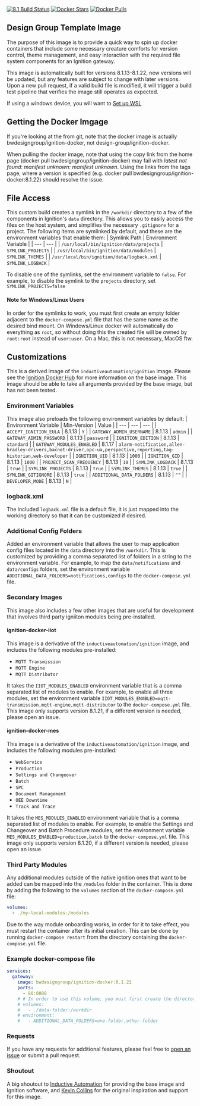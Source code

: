
[![8.1 Build Status](https://github.com/thirdgen88/ignition-docker/actions/workflows/multibuild-8.1.yml/badge.svg)](https://github.com/design-group/ignition-docker/actions)
[![Docker Stars](https://img.shields.io/docker/stars/bwdesigngroup/ignition-docker.svg)](https://hub.docker.com/r/bwdesigngroup/ignition-docker)
[![Docker Pulls](https://img.shields.io/docker/pulls/bwdesigngroup/ignition-docker.svg)](https://hub.docker.com/r/bwdesigngroup/ignition-docker)

## Design Group Template Image

The purpose of this image is to provide a quick way to spin up docker containers that include some necessary creature comforts for version control, theme management, and easy interaction with the required file system components for an Ignition gateway.

This image is automatically built for versions 8.1.13-8.1.22, new versions will be updated, but any features are subject to change with later versions. Upon a new pull request, if a valid build file is modified, it will trigger a build test pipeline that verifies the image still operates as expected.

If using a windows device, you will want to [Set up WSL](docs/setting-up-wsl.md)

## Getting the Docker Imgage
If you're looking at the from git, note that the docker image is actually bwdesigngroup/ignition-docker, not design-group/ignition-docker. 

When pulling the docker image, note that using the copy link from the home page (docker pull bwdesigngroup/ignition-docker) may fail with <i>latest not found: manifest unknown: manifest unknown</i>. Using the links from the tags page, where a version is specified (e.g. docker pull bwdesigngroup/ignition-docker:8.1.22) should resolve the issue.
 
## File Access
This custom build creates a symlink in the `/workdir` directory to a few of the components in Ignition's `data` directory. This allows you to easily access the files on the host system, and simplifies the necessary `.gitignore` for a project. The following items are symlinked by default, and these are the environment variables that enable them:
| Symlink Path | Environment Variable |
| --- | --- |
| `/usr/local/bin/ignition/data/projects` | `SYMLINK_PROJECTS` |
| `/usr/local/bin/ignition/data/modules` | `SYMLINK_THEMES` |
| `/usr/local/bin/ignition/data/logback.xml` | `SYMLINK_LOGBACK` |

To disable one of the symlinks, set the environment variable to `false`. For example, to disable the symlink to the `projects` directory, set `SYMLINK_PROJECTS=false`

#### Note for Windows/Linux Users
In order for the symlinks to work, you must first create an empty folder adjacent to the `docker-compose.yml` file that has the same name as the desired bind mount. On Windows/Linux docker will automatically do everything as `root`, so without doing this the created file will be owned by `root:root` instead of `user:user`. On a Mac, this is not necessary, MacOS ftw.

## Customizations
This is a derived image of the `inductiveautomation/ignition` image. Please see the [Ignition Docker Hub](https://hub.docker.com/r/inductiveautomation/ignition) for more information on the base image. This image should be able to take all arguments provided by the base image, but has not been tested.

### Environment Variables
This image also preloads the following environment variables by default:
| Environment Variable | Min-Version | Value | 
| --- | --- | --- |
| `ACCEPT_IGNITION_EULA` | 8.1.13 | `Y` | 
| `GATEWAY_ADMIN_USERNAME` | 8.1.13 | `admin` |
| `GATEWAY_ADMIN_PASSWORD` | 8.1.13 | `password` |
| `IGNITION_EDITION` | 8.1.13 | `standard` |
| `GATEWAY_MODULES_ENABLED` | 8.1.17 | `alarm-notification,allen-bradley-drivers,bacnet-driver,opc-ua,perspective,reporting,tag-historian,web-developer` |
| `IGNITION_UID` | 8.1.13 | `1000` |
| `IGNITION_GID` | 8.1.13 | `1000` |
| `PROJECT_SCAN_FREQUENCY` | 8.1.13 | `10` |
| `SYMLINK_LOGBACK` | 8.1.13 | `true` |
| `SYMLINK_PROJECTS` | 8.1.13 | `true` |
| `SYMLINK_THEMES` | 8.1.13 | `true` |
| `SYMLINK_GITIGNORE` | 8.1.13 | `true` |
| `ADDITIONAL_DATA_FOLDERS` | 8.1.13 | `""` |
| `DEVELOPER_MODE` | 8.1.13 | `N` |

### logback.xml
The included `logback.xml` file is a default file, it is just mapped into the working directory so that it can be customized if desired.

### Additional Config Folders
Added an environment variable that allows the user to map application config files located in the `data` directory into the `/workdir`. This is customized by providing a comma separated list of folders in a string to the environment variable. For example, to map the `data/notifications` and `data/configs` folders, set the environment variable `ADDITIONAL_DATA_FOLDERS=notifications,configs` to the `docker-compose.yml` file.

### Secondary Images
This image also includes a few other images that are useful for development that involves third party igniiton modules being pre-installed.

#### ignition-docker-iiot
This image is a derivative of the `inductiveautomation/ignition` image, and includes the following modules pre-installed:
- `MQTT Transmission`
- `MQTT Engine`
- `MQTT Distributor`

It takes the `IIOT_MODULES_ENABLED` environment variable that is a comma separated list of modules to enable. For example, to enable all three modules, set the environment variable `IIOT_MODULES_ENABLED=mqtt-transmission,mqtt-engine,mqtt-distributor` to the `docker-compose.yml` file. This image only supports version 8.1.21, if a different version is needed, please open an issue.

#### ignition-docker-mes
This image is a derivative of the `inductiveautomation/ignition` image, and includes the following modules pre-installed:
- `WebService`
- `Production`
- `Settings and Changeover`
- `Batch`
- `SPC`
- `Document Management`
- `OEE Downtime`
- `Track and Trace`

It takes the `MES_MODULES_ENABLED` environment variable that is a comma separated list of modules to enable. For example, to enable the Settings and Changeover and Batch Procedure modules, set the environment variable `MES_MODULES_ENABLED=production,batch` to the `docker-compose.yml` file. This image only supports version 8.1.20, if a different version is needed, please open an issue.

### Third Party Modules
Any additional modules outside of the native ignition ones that want to be added can be mapped into the `/modules` folder in the container. This is done by adding the following to the `volumes` section of the `docker-compose.yml` file:
```yaml
volumes:
  - ./my-local-modules:/modules
```

Due to the way module onboarding works, in order for it to take effect, you must restart the container after its initial creation. This can be done by running `docker-compose restart` from the directory containing the `docker-compose.yml` file.

### Example docker-compose file
```yaml
services:
  gateway:
    image: bwdesigngroup/ignition-docker:8.1.22
    ports:
      - 80:8088
    # # In order to use this volume, you must first create the directory `data-folder` next to the docker-compose.yml file
    # volumes:
    #   - ./data-folder:/workdir
    # environment:
    #   - ADDITIONAL_DATA_FOLDERS=one-folder,other-folder
```

### Requests
If you have any requests for additional features, please feel free to [open an issue](https://github.com/design-group/ignition-docker/issues/new/choose) or submit a pull request.

### Shoutout
A big shoutout to [Inductive Automation](https://inductiveautomation.com/) for providing the base image and Ignition software, and [Kevin Collins](https://github.com/thirdgen88) for the original inspiration and support for this image.

